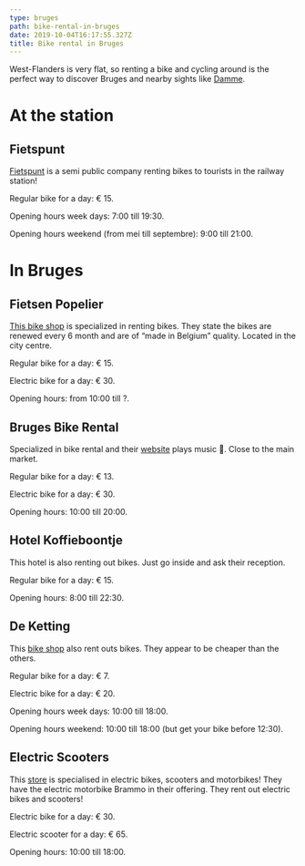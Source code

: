 ```yaml
---
type: bruges
path: bike-rental-in-bruges
date: 2019-10-04T16:17:55.327Z
title: Bike rental in Bruges
---
```

West-Flanders is very flat, so renting a bike and cycling around is the perfect way to discover Bruges and nearby sights like [Damme](https://www.google.be/maps/place/8340+Damme/@51.2499641,3.2526107,12z/data=!4m5!3m4!1s0x47c359067e4fef81:0x40099ab2f4d4f30!8m2!3d51.2513634!4d3.2813763).

# At the station

## Fietspunt

[Fietspunt](https://www.fietsenwerk.be/nl/brugge-139.htm) is a semi public company renting bikes to tourists in the railway station!

Regular bike for a day: € 15.

Opening hours week days: 7:00 till 19:30.

Opening hours weekend (from mei till septembre): 9:00 till 21:00.

# In Bruges

## Fietsen Popelier

[This bike shop](http://www.fietsenpopelier.be/) is specialized in renting bikes. They state the bikes are renewed every 6 month and are of “made in Belgium” quality. Located in the city centre.

Regular bike for a day: € 15.

Electric bike for a day: € 30.

Opening hours: from 10:00 till ?.

## Bruges Bike Rental

Specialized in bike rental and their [website](http://www.brugesbikerental.be/) plays music 🤣. Close to the main market.

Regular bike for a day: € 13.

Electric bike for a day: € 30.

Opening hours: 10:00 till 20:00.

## Hotel Koffieboontje

This hotel is also renting out bikes. Just go inside and ask their reception.

Regular bike for a day: € 15.

Opening hours: 8:00 till 22:30.

## De Ketting

This [bike shop](https://www.deketting.be/) also rent outs bikes. They appear to be cheaper than the others.

Regular bike for a day: € 7.

Electric bike for a day: € 20.

Opening hours week days: 10:00 till 18:00.

Opening hours weekend: 10:00 till 18:00 (but get your bike before 12:30).

## Electric Scooters

This [store](http://www.electric-scooters.be/) is specialised in electric bikes, scooters and motorbikes! They have the electric motorbike Brammo in their offering. They rent out electric bikes and scooters!

Electric bike for a day: € 30.

Electric scooter for a day: € 65.

Opening hours: 10:00 till 18:00.

